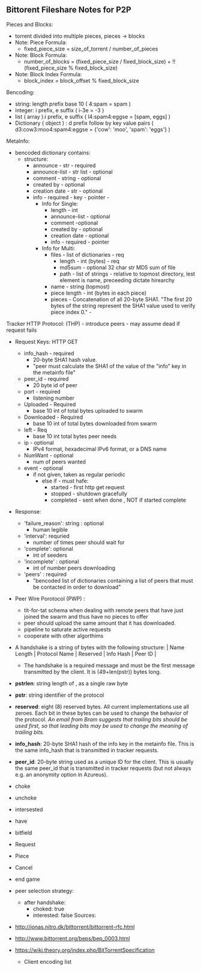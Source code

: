 ## Bittorent Fileshare Notes for P2P

Pieces and Blocks:
- torrent divided into multiple pieces, pieces -> blocks
- Note: Piece Formula: 
	- fixed_piece_size = size_of_torrent / number_of_pieces
- Note: Block Formula:
	- number_of_blocks = (fixed_piece_size / fixed_block_size) + !!(fixed_piece_size % fixed_block_size)
- Note: Block Index Formula:
	- block_index = block_offset % fixed_block_size

Bencoding: 
- string: length prefix base 10 ( 4:spam = spam )
- integer: i prefix, e suffix ( i-3e = -3 )
- list ( array ):i prefix, e suffix ( l4:spam4:eggse = [spam, eggs] )
- Dictionary ( object ) : d prefix follow by key value pairs ( d3:cow3:moo4:spam4:eggse = {'cow': 'moo', 'spam': 'eggs'} )

MetaInfo:
- bencoded dictionary contains:
	- structure:
		-	announce - str - required
		-	announce-list - str list - optional
		-	comment - string - optional
		-	created by - optional 
		-	creation date - str - optional
		-	info - required - key - pointer - 
			- Info for Single:
				-	length - int
				-	announce-list - optional
				-	comment -optional
				-	created by - optional 
				-	creation date - optional
				-	info - required - pointer
			-  Info for Multi:
				-	files - list of dictionaries - req
					-	length - int (bytes) - req
					-	md5sum - optional 32 char str MD5 sum of file
					-	path - list of strings - relative to topmost directory, lest element is name, preceeding dictate hirearchy 
				-	name - string (topmost)
				-	piece length - int (bytes in each piece)
				-	pieces - Concatenation of all 20-byte SHA1. "The first 20 bytes of the string represent the SHA1 value used to verify piece index 0." - 

Tracker HTTP Protocol: (THP)
	- introduce peers
	-  may assume dead if request fails
- Request Keys: HTTP GET
	- info_hash - required
		- 20-byte SHA1 hash value.
		- "peer must calculate the SHA1 of the value of the "info" key in the metainfo file"
	- peer_id - required
		- 20 byte id of peer
	- port - required
		- listening number
	- Uploaded - Required
		- base 10 int of total bytes uploaded to swarm
	- Downloaded - Required
		- base 10 int of total bytes downloaded from swarm
	- left - Req
		- base 10 int total bytes peer needs
	- ip - optional
		- IPv4 format, hexadecimal IPv6 format, or a DNS name
	- NumWant - optional
		- num of peers wanted
	- event - optional
		- if not given, taken as regular periodic 
			- else if - must hafe: 
				- started - first http get request
				- stopped - shutdown gracefully
				- completed - sent when done , NOT if started complete
- Response: 
	- 'failure_reason': string : optional
		- human legible
	- 'interval': requried
		- number of times peer should wait for 
	- 'complete': optional
		- int of seeders 
	- 'incomplete' : optional
		- int of number peers downloading
	-  'peers' : required
		- "bencoded list of dictionaries containing a list of peers that must be contacted in order to download"

- Peer Wire Porotocol (PWP) :
	- tit-for-tat schema when dealing with remote peers that have just joined the swarm and thus have no pieces to offer
	- peer should upload the same amount that it has downloaded.
	- pipeline to saturate active requests
	- cooperate with other algorthims 
- A handshake is a string of bytes with the following structure:
| Name Length | Protocol Name | Reserved | Info Hash | Peer ID |
	- The handshake is a required message and must be the first message transmitted by the client. It is (49+len(pstr)) bytes long.

- **pstrlen**: string length of <pstr>, as a single raw byte
-   **pstr**: string identifier of the protocol
-   **reserved**: eight (8) reserved bytes. All current implementations use all zeroes. Each bit in these bytes can be used to change the behavior of the protocol.  _An email from Bram suggests that trailing bits should be used first, so that leading bits may be used to change the meaning of trailing bits._
-   **info_hash**: 20-byte SHA1 hash of the info key in the metainfo file. This is the same info_hash that is transmitted in tracker requests.
-   **peer_id**: 20-byte string used as a unique ID for the client. This is usually the same peer_id that is transmitted in tracker requests (but not always e.g. an anonymity option in Azureus).
- choke 
- unchoke
- intersested
- have
- bitfield
- Request
- Piece 
- Cancel
- end game
- peer selection strategy: 
	- after handshake: 
		- choked: true
		- interested: false
Sources: 
- http://jonas.nitro.dk/bittorrent/bittorrent-rfc.html
- http://www.bittorrent.org/beps/bep_0003.html
- https://wiki.theory.org/index.php/BitTorrentSpecification
	- Client encoding list
